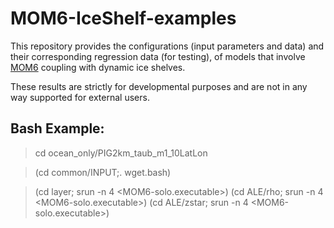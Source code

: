 # MOM6-IceShelf-examples


This repository provides the configurations (input parameters and data) and their corresponding                                                                     regression data (for testing), of models that involve [MOM6](https://github.com/NOAA-GFDL/MOM6)                                                                 coupling with dynamic ice shelves.

These results are strictly for developmental purposes and are not in any way supported for external users.

## Bash Example:

>cd ocean_only/PIG2km_taub_m1_10LatLon

>(cd common/INPUT;. wget.bash)

>(cd layer; srun -n 4 <MOM6-solo.executable>)
>(cd ALE/rho; srun -n 4 <MOM6-solo.executable>)
>(cd ALE/zstar; srun -n 4 <MOM6-solo.executable>)

